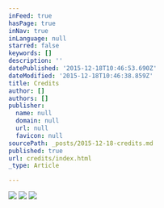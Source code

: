 ```yaml
---
inFeed: true
hasPage: true
inNav: true
inLanguage: null
starred: false
keywords: []
description: ''
datePublished: '2015-12-18T10:46:53.690Z'
dateModified: '2015-12-18T10:46:38.859Z'
title: Credits
author: []
authors: []
publisher:
  name: null
  domain: null
  url: null
  favicon: null
sourcePath: _posts/2015-12-18-credits.md
published: true
url: credits/index.html
_type: Article

---
```

![](https://the-grid-user-content.s3-us-west-2.amazonaws.com/9b9d57cd-5d55-447b-a141-d06d65842710.png)
![](https://the-grid-user-content.s3-us-west-2.amazonaws.com/9c0d6fd6-c26a-4d21-a0be-43db48650d81.png)
![](https://the-grid-user-content.s3-us-west-2.amazonaws.com/0ec91428-c0bf-4f8b-ae05-e7da8fc25fc3.png)